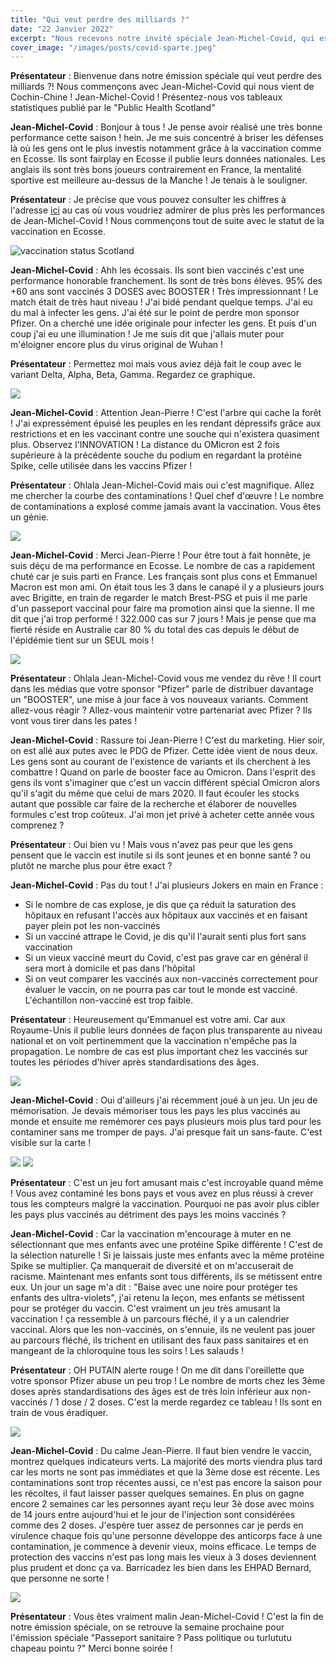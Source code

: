 ```yaml
---
title: "Qui veut perdre des milliards ?"
date: "22 Janvier 2022"
excerpt: "Nous recevons notre invité spéciale Jean-Michel-Covid, qui est un athlète hors pair pour épuiser la qualité de vie des français"
cover_image: "/images/posts/covid-sparte.jpeg"
---
```


**Présentateur** : Bienvenue dans notre émission spéciale qui veut perdre des milliards ?! Nous commençons avec Jean-Michel-Covid qui nous vient de Cochin-Chine ! Jean-Michel-Covid ! Présentez-nous vos tableaux statistiques publié par le "Public Health Scotland"

**Jean-Michel-Covid** : Bonjour à tous ! Je pense avoir réalisé une très bonne performance cette saison ! hein. Je me suis concentré à briser les défenses là où les gens ont le plus investis notamment grâce à la vaccination comme en Ecosse. Ils sont fairplay en Ecosse il publie leurs données nationales. Les anglais ils sont très bons joueurs contrairement en France, la mentalité sportive est meilleure au-dessus de la Manche ! Je tenais à le souligner.

**Présentateur** : Je précise que vous pouvez consulter les chiffres à l'adresse [ici](https://publichealthscotland.scot/media/11223/22-01-19-covid19-winter_publication_report.pdf) au cas où vous voudriez admirer de plus près les performances de Jean-Michel-Covid ! Nous commençons tout de suite avec le statut de la vaccination en Ecosse.

<img src="https://filedn.com/lkUa8oOGIxT8GibArAVBhRb/CovidLOL/Capture%20d%E2%80%99e%CC%81cran%202022-01-22%20a%CC%80%2010.51.02.png" alt="vaccination status Scotland"/>
 
**Jean-Michel-Covid** : Ahh les écossais. Ils sont bien vaccinés c'est une performance honorable franchement. Ils sont de très bons élèves. 95% des +60 ans sont vaccinés 3 DOSES avec BOOSTER ! Très impressionnant ! Le match était de très haut niveau ! J'ai bidé pendant quelque temps. J'ai eu du mal à infecter les gens. J'ai été sur le point de perdre mon sponsor Pfizer. On a cherché une idée originale pour infecter les gens. Et puis d'un coup j'ai eu une illumination ! Je me suis dit que j'allais muter pour m'éloigner encore plus du virus original de Wuhan !
 
**Présentateur** : Permettez moi mais vous aviez déjà fait le coup avec le variant Delta, Alpha, Beta, Gamma. Regardez ce graphique.
 
<img src="https://filedn.com/lkUa8oOGIxT8GibArAVBhRb/CovidLOL/Capture%20d%E2%80%99e%CC%81cran%202022-01-22%20a%CC%80%2011.37.16.png">
 
**Jean-Michel-Covid** : Attention Jean-Pierre ! C'est l'arbre qui cache la forêt ! J'ai expressément épuisé les peuples en les rendant dépressifs grâce aux restrictions et en les vaccinant contre une souche qui n'existera quasiment plus. Observez l'INNOVATION ! La distance du OMicron est 2 fois supérieure à la précédente souche du podium en regardant la protéine Spike, celle utilisée dans les vaccins Pfizer !
 
**Présentateur** : Ohlala Jean-Michel-Covid mais oui c'est magnifique. Allez me chercher la courbe des contaminations ! Quel chef d'œuvre ! Le nombre de contaminations a explosé comme jamais avant la vaccination. Vous êtes un génie.
 
<img src="https://filedn.com/lkUa8oOGIxT8GibArAVBhRb/CovidLOL/Capture%20d%E2%80%99e%CC%81cran%202022-01-22%20a%CC%80%2011.55.15.png">
 
**Jean-Michel-Covid** : Merci Jean-Pierre ! Pour être tout à fait honnête, je suis déçu de ma performance en Ecosse. Le nombre de cas a rapidement chuté car je suis parti en France. Les français sont plus cons et Emmanuel Macron est mon ami. On était tous les 3 dans le canapé il y a plusieurs jours avec Brigitte, en train de regarder le match Brest-PSG et puis il me parle d'un passeport vaccinal pour faire ma promotion ainsi que la sienne. Il me dit que j'ai trop performé ! 322.000 cas sur 7 jours ! Mais je pense que ma fierté réside en Australie car 80 % du total des cas depuis le début de l'épidémie tient sur un SEUL mois !
 
<img src="https://filedn.com/lkUa8oOGIxT8GibArAVBhRb/CovidLOL/Capture%20d%E2%80%99e%CC%81cran%202022-01-22%20a%CC%80%2011.48.53.png">
 
**Présentateur** : Ohlala Jean-Michel-Covid vous me vendez du rêve ! Il court dans les médias que votre sponsor "Pfizer" parle de distribuer davantage un "BOOSTER", une mise à jour face à vos nouveaux variants. Comment allez-vous réagir ? Allez-vous maintenir votre partenariat avec Pfizer ? Ils vont vous tirer dans les pates !
 
**Jean-Michel-Covid** : Rassure toi Jean-Pierre ! C'est du marketing. Hier soir, on est allé aux putes avec le PDG de Pfizer. Cette idée vient de nous deux. Les gens sont au courant de l'existence de variants et ils cherchent à les combattre ! Quand on parle de booster face au Omicron. Dans l'esprit des gens ils vont s'imaginer que c'est un vaccin différent spécial Omicron alors qu'il s'agit du même que celui de mars 2020. Il faut écouler les stocks autant que possible car faire de la recherche et élaborer de nouvelles formules c'est trop coûteux. J'ai mon jet privé à acheter cette année vous comprenez ?
 
**Présentateur** : Oui bien vu ! Mais vous n'avez pas peur que les gens pensent que le vaccin est inutile si ils sont jeunes et en bonne santé ? ou plutôt ne marche plus pour être exact ?
 
**Jean-Michel-Covid** : Pas du tout ! J'ai plusieurs Jokers en main en France :
 
- Si le nombre de cas explose, je dis que ça réduit la saturation des hôpitaux en refusant l'accès aux hôpitaux aux vaccinés et en faisant payer plein pot les non-vaccinés
- Si un vacciné attrape le Covid, je dis qu'il l'aurait senti plus fort sans vaccination
- Si un vieux vacciné meurt du Covid, c'est pas grave car en général il sera mort à domicile et pas dans l'hôpital
- Si on veut comparer les vaccinés aux non-vaccinés correctement pour évaluer le vaccin, on ne pourra pas car tout le monde est vacciné. L'échantillon non-vacciné est trop faible.
 
**Présentateur** : Heureusement qu'Emmanuel est votre ami. Car aux Royaume-Unis il publie leurs données de façon plus transparente au niveau national et on voit pertinemment que la vaccination n'empêche pas la propagation. Le nombre de cas est plus important chez les vaccinés sur toutes les périodes d'hiver après standardisations des âges.
 
<img src="https://filedn.com/lkUa8oOGIxT8GibArAVBhRb/CovidLOL/Capture%20d%E2%80%99e%CC%81cran%202022-01-22%20a%CC%80%2012.33.25.png">
 
**Jean-Michel-Covid** : Oui d'ailleurs j'ai récemment joué à un jeu. Un jeu de mémorisation. Je devais mémoriser tous les pays les plus vaccinés au monde et ensuite me remémorer ces pays plusieurs mois plus tard pour les contaminer sans me tromper de pays. J'ai presque fait un sans-faute. C'est visible sur la carte !
 
<img src="https://filedn.com/lkUa8oOGIxT8GibArAVBhRb/CovidLOL/Capture%20d%E2%80%99e%CC%81cran%202022-01-22%20a%CC%80%2014.42.43.png">
<img src="https://filedn.com/lkUa8oOGIxT8GibArAVBhRb/CovidLOL/Capture%20d%E2%80%99e%CC%81cran%202022-01-22%20a%CC%80%2014.44.17.png">
 
**Présentateur** : C'est un jeu fort amusant mais c'est incroyable quand même ! Vous avez contaminé les bons pays et vous avez en plus réussi à crever tous les compteurs malgré la vaccination. Pourquoi ne pas avoir plus cibler les pays plus vaccinés au détriment des pays les moins vaccinés ?
 
**Jean-Michel-Covid** : Car la vaccination m'encourage à muter en ne sélectionnant que mes enfants avec une protéine Spike différente ! C'est de la sélection naturelle ! Si je laissais juste mes enfants avec la même protéine Spike se multiplier. Ça manquerait de diversité et on m'accuserait de racisme. Maintenant mes enfants sont tous différents, ils se métissent entre eux. Un jour un sage m'a dit : "Baise avec une noire pour protéger tes enfants des ultra-violets", j'ai retenu la leçon, mes enfants se métissent pour se protéger du vaccin. C'est vraiment un jeu très amusant la vaccination ! ça ressemble à un parcours fléché, il y a un calendrier vaccinal. Alors que les non-vaccinés, on s'ennuie, ils ne veulent pas jouer au parcours fléché, ils trichent en utilisant des faux pass sanitaires et en mangeant de la chloroquine tous les soirs ! Les salauds !
 
**Présentateur** : OH PUTAIN alerte rouge ! On me dit dans l'oreillette que votre sponsor Pfizer abuse un peu trop ! Le nombre de morts chez les 3ème doses après standardisations des âges est de très loin inférieur aux non-vaccinés / 1 dose / 2 doses. C'est la merde regardez ce tableau ! Ils sont en train de vous éradiquer.
 
<img src="https://filedn.com/lkUa8oOGIxT8GibArAVBhRb/CovidLOL/Capture%20d%E2%80%99e%CC%81cran%202022-01-22%20a%CC%80%2013.09.56.png">
 
**Jean-Michel-Covid** : Du calme Jean-Pierre. Il faut bien vendre le vaccin, montrez quelques indicateurs verts. La majorité des morts viendra plus tard car les morts ne sont pas immédiates et que la 3ème dose est récente. Les contaminations sont trop récentes aussi, ce n'est pas encore la saison pour les récoltes, il faut laisser passer quelques semaines. En plus on gagne encore 2 semaines car les personnes ayant reçu leur 3è dose avec moins de 14 jours entre aujourd'hui et le jour de l'injection sont considérées comme des 2 doses. J'espère tuer assez de personnes car je perds en virulence chaque fois qu'une personne développe des anticorps face à une contamination, je commence à devenir vieux, moins efficace. Le temps de protection des vaccins n'est pas long mais les vieux à 3 doses deviennent plus prudent et donc ça va. Barricadez les bien dans les EHPAD Bernard, que personne ne sorte !
 
<img src="https://filedn.com/lkUa8oOGIxT8GibArAVBhRb/CovidLOL/Capture%20d%E2%80%99e%CC%81cran%202022-01-22%20a%CC%80%2013.12.31.png">
 
**Présentateur** : Vous êtes vraiment malin Jean-Michel-Covid ! C'est la fin de notre émission spéciale, on se retrouve la semaine prochaine pour l'émission spéciale "Passeport sanitaire ? Pass politique ou turlututu chapeau pointu ?" Merci bonne soirée !
